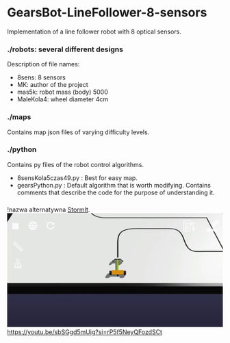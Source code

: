 # GearsBot-LineFollower-8-sensors
Implementation of a line follower robot with 8 optical sensors.

### ./robots: several different designs
Description of file names:<br>
* 8sens: 8 sensors
* MK: author of the project
* mas5k: robot mass (body) 5000
* MaleKola4: wheel diameter 4cm

### ./maps
Contains map json files of varying difficulty levels.

### ./python
Contains py files of the robot control algorithms.
* 8sensKola5czas49.py : Best for easy map. 
* gearsPython.py : Default algorithm that is worth modifying. Contains comments that describe the code for the purpose of understanding it.

### 
!nazwa alternatywna
[StormIt](https://www.stormit.pl).
![<Zdjecie filmu>](./img/film.jpg)
https://youtu.be/sbSGgd5mUig?si=rP5f5NeyQFozdSCt

